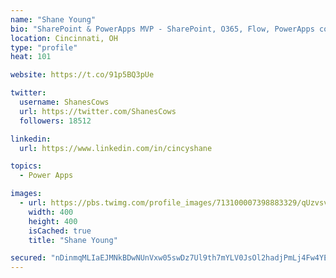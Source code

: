 ```yaml
---
name: "Shane Young"
bio: "SharePoint & PowerApps MVP - SharePoint, O365, Flow, PowerApps consulting? @PowerApps911 | Pure Snark? You found it."
location: Cincinnati, OH
type: "profile"
heat: 101

website: https://t.co/91p5BQ3pUe

twitter:
  username: ShanesCows
  url: https://twitter.com/ShanesCows
  followers: 18512

linkedin:
  url: https://www.linkedin.com/in/cincyshane

topics:
  - Power Apps

images:
  - url: https://pbs.twimg.com/profile_images/713100007398883329/qUzvsvQ3_400x400.jpg
    width: 400
    height: 400
    isCached: true
    title: "Shane Young"

secured: "nDinmqMLIaEJMNkBDwNUnVxw05swDz7Ul9th7mYLV0JsOl2hadjPmLj4Fw4YEJ5gcJJzCbBeyi4YozUR60ChaUGWRDO50DkDQb7YLZ9jYp3xNzsRA465h6tSpEevnY4ZK9TuqPW2y/4znRkthojYnmGHwokEetOn2/LS9dm0jbUJU7RzQF5XQxpGMfmWToD96ignVN/9abFruB+duNoQwozLj2JxRdANwVF6rY3zVwKDy5Bh3ZfspcksvA5muIFw4P/PKSTpJjHtvEjlt1gYty8LPTIa//w0vodz9E8HonvF06bX6iA5Tgq3eSILOFCs+QCxxTxTD28GZOwHCwciag8cu02S/fqtZnFUjlnRKRpe2/KcN4V4qbFo3akgM9YynuaXgcZbEkieMMRHNv1KowU35XuRlXNyZl+oE7bwdQM=;o0OX7O1C8Hy4cyDO43cMpQ=="
---
```


